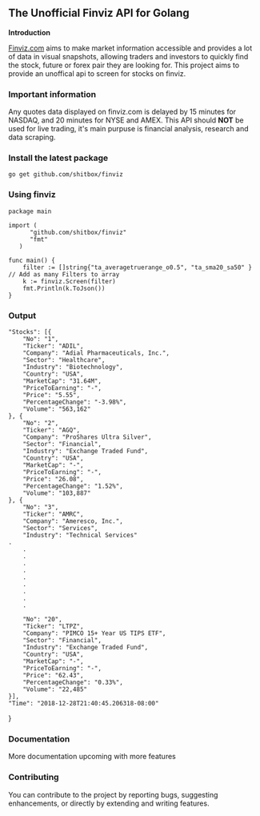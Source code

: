 ## The Unofficial Finviz API for Golang

**Introduction**

[Finviz.com](http://www.finviz.com) aims to make market information accessible and provides a lot of data in visual snapshots, allowing traders and investors to quickly find the stock, future or forex pair they are looking for. This project aims to provide an unoffical api to screen for stocks on finviz.

### Important information

Any quotes data displayed on finviz.com is delayed by 15 minutes for NASDAQ, and 20 minutes for NYSE and AMEX. This API should **NOT** be used for live trading, it's main purpuse is financial analysis, research and data scraping.

### Install the latest package

    go get github.com/shitbox/finviz

### Using finviz

    package main

    import (
	      "github.com/shitbox/finviz"
	      "fmt"
	   )
    
    func main() {
	    filter := []string{"ta_averagetruerange_o0.5", "ta_sma20_sa50" } // Add as many Filters to array
	    k := finviz.Screen(filter)
	    fmt.Println(k.ToJson())
    }

### Output

	"Stocks": [{
		"No": "1",
		"Ticker": "ADIL",
		"Company": "Adial Pharmaceuticals, Inc.",
		"Sector": "Healthcare",
		"Industry": "Biotechnology",
		"Country": "USA",
		"MarketCap": "31.64M",
		"PriceToEarning": "-",
		"Price": "5.55",
		"PercentageChange": "-3.98%",
		"Volume": "563,162"
	}, {
		"No": "2",
		"Ticker": "AGQ",
		"Company": "ProShares Ultra Silver",
		"Sector": "Financial",
		"Industry": "Exchange Traded Fund",
		"Country": "USA",
		"MarketCap": "-",
		"PriceToEarning": "-",
		"Price": "26.08",
		"PercentageChange": "1.52%",
		"Volume": "103,887"
	}, {
		"No": "3",
		"Ticker": "AMRC",
		"Company": "Ameresco, Inc.",
		"Sector": "Services",
		"Industry": "Technical Services"
    .
		.
		.
		.
		.
		.
		.
		.
		.
		.
		
		"No": "20",
		"Ticker": "LTPZ",
		"Company": "PIMCO 15+ Year US TIPS ETF",
		"Sector": "Financial",
		"Industry": "Exchange Traded Fund",
		"Country": "USA",
		"MarketCap": "-",
		"PriceToEarning": "-",
		"Price": "62.43",
		"PercentageChange": "0.33%",
		"Volume": "22,485"
	}],
	"Time": "2018-12-28T21:40:45.206318-08:00"
  }

### Documentation

More documentation upcoming with more features

### Contributing 

You can contribute to the project by reporting bugs, suggesting enhancements, or directly by extending and writing features.
